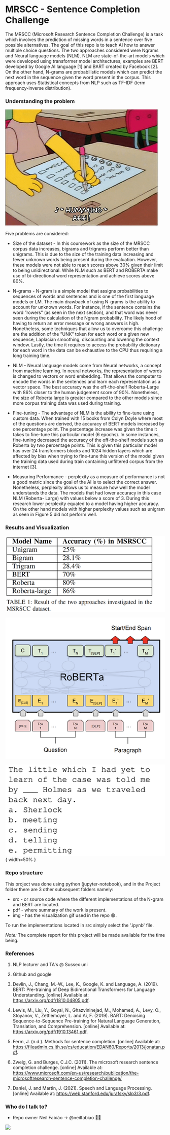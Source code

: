 # MRSCC - Sentence Completion Challenge #

The MRSCC (Microsoft Research Sentence Completion Challenge) is a task which involves the prediction of missing words in a sentence over five possible alternatives. The goal of this repo is to teach AI how to answer multiple choice questions. The two approaches considered were Ngrams and Neural language models (NLM). NLM are state-of-the-art models which were developed using transformer model architectures, examples are BERT developed by Google AI language [1] and BART created by Facebook [2]. On the other hand, N-grams are probabilistic models which can predict the next word in the sequence given the word present in the corpus. This approach uses Statistical concepts from NLP such as TF-IDF (term frequency-inverse distribution).

### Understanding the problem ###

![alt-text-1](/Project/img/the-simpsons-qa2.gif)

Five problems are considered: 

* Size of the dataset - In this coursework as the size of the MRSCC corpus data increases, bigrams and trigrams perform better than unigrams. This is due to the size of the training data increasing and fewer unknown words being present during the evaluation. However, these models were not able to reach scores above 30% given their limit to being unidirectional. While NLM such as BERT and ROBERTA make use of bi-directional word representation and achieve scores above 80%.

* N-grams - N-gram is a simple model that assigns probabilities to sequences of words and sentences and is one of the first language models or LM. The main drawback of using N-grams is the ability to account for unknown words. For instance, if the sentence contains the word ”rowers” (as seen in the next section), and that word was never seen during the calculation of the Ngram probability. The likely hood of having to return an error message or wrong answers is high. Nonetheless, some techniques that allow us to overcome this challenge are the addition of the ”UNK” token for each word or a given new sequence, Laplacian smoothing, discounting and lowering the context window. Lastly, the time it requires to access the probability dictionary for each word in the data can be exhaustive to the CPU thus requiring a long training time.

* NLM - Neural language models come from Neural networks, a concept from machine learning. In neural networks, the representation of words is changed to vectors or word embedding. That allows the computer to encode the words in the sentences and learn each representation as a vector space. The best accuracy was the off-the-shelf Roberta-Large with 86% closer to the human judgement score of 90%. Nonetheless, the size of Roberta large is greater compared to the other models since more corpus training data was used during training.

* Fine-tuning -  The advantage of NLM is the ability to fine-tune using custom data. When trained with 15 books from Colyn Doyle where most of the questions are derived, the accuracy of BERT models increased by one percentage point. The percentage increase was given the time it takes to fine-tune this particular model (6 epochs). In some instances, fine-tuning decreased the accuracy of the off-the-shelf models such as Roberta by two percentage points. This is given this particular model has over 24 transformers blocks and 1024 hidden layers which are affected by bias when trying to fine-tune this version of the model given the training data used during train containing unfiltered corpus from the internet [3].

* Measuring Performance - perplexity as a measure of performance is not a good metric since the goal of the AI is to select the correct answer. Nonetheless, perplexity allows us to measure how well the model understands the data. The models that had lower accuracy in this case NLM (Roberta- Large) with values below a score of 3. During this research lower perplexity equated to a model having higher accuracy. On the other hand models with higher perplexity values such as unigram as seen in Figure 5 did not perform well.

### Results and Visualization ###

![alt-text-1](/Project/img/res1.png)

![alt-text-1](/Project/img/res2.png)

![alt-text-1](/Project/img/sent1.png){ width=50% }


### Repo structure ###

This project was done using python (jupyter-notebook), and in the Project folder there are 3 other subsequent folders namely:

* src - or source code where the different implementations of the N-gram and BERT are located. 
* pdf - where summary of the work is present. 
* img - has the visualization gif used in the repo 😁.

To run the implementations located in src simply select the '.ipynb' file. 

*Note:* The complete report for this project will be made avaliable for the time being.

### References ###

1. NLP lecturer and TA's @ Sussex uni

2. Github and google

3. Devlin, J., Chang, M.-W., Lee, K., Google, K. and Language, A. (2019). BERT: Pre-training of Deep Bidirectional Transformers for Language Understanding. [online] Available at: https://arxiv.org/pdf/1810.04805.pdf.

4. Lewis, M., Liu, Y., Goyal, N., Ghazvininejad, M., Mohamed, A., Levy, O., Stoyanov, V., Zettlemoyer, L. and Ai, F. (2019). BART: Denoising Sequence-to-Sequence Pre-training for Natural Language Generation, Translation, and Comprehension. [online] Available at: https://arxiv.org/pdf/1910.13461.pdf.

5. Ferm, J. (n.d.). Methods for sentence completion. [online] Available at: https://fileadmin.cs.lth.se/cs/education/EDAN60/Reports/2013/jonatan.pdf.

6. Zweig, G. and Burges, C.J.C. (2011). The microsoft research sentence completion challenge. [online] Available at: https://www.microsoft.com/en-us/research/publication/the-microsoftresearch-sentence-completion-challenge/

7. Daniel, J. and Martin, J. (2021). Speech and Language Processing. [online] Available at: https://web.stanford.edu/jurafsky/slp3/3.pdf.


### Who do I talk to? ###

* Repo owner Neil Fabião -> @neilfabiao ✌🏾

![](https://komarev.com/ghpvc/?username=neilNLP120&color=blue)
